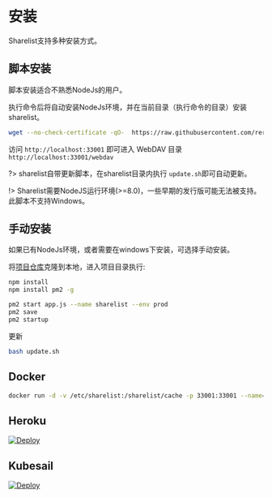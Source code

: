 # 安装
Sharelist支持多种安装方式。

## 脚本安装
脚本安装适合不熟悉NodeJs的用户。    

执行命令后将自动安装NodeJs环境，并在当前目录（执行命令的目录）安装sharelist。

```bash
wget --no-check-certificate -qO-  https://raw.githubusercontent.com/reruin/sharelist/master/netinstall.sh | bash
```

访问 `http://localhost:33001` 即可进入
WebDAV 目录 `http://localhost:33001/webdav` 

?> sharelist自带更新脚本，在sharelist目录内执行 ```update.sh```即可自动更新。

!> Sharelist需要NodeJS运行环境(>=8.0)，一些早期的发行版可能无法被支持。此脚本不支持Windows。

## 手动安装
如果已有NodeJs环境，或者需要在windows下安装，可选择手动安装。

将[项目仓库](https://github.com/reruin/sharelist)克隆到本地，进入项目目录执行:   
```bash
npm install
npm install pm2 -g

pm2 start app.js --name sharelist --env prod
pm2 save
pm2 startup
```

更新
```bash
bash update.sh
```  

## Docker
```bash
docker run -d -v /etc/sharelist:/sharelist/cache -p 33001:33001 --name="sharelist" reruin/sharelist
```


## Heroku

[![Deploy](https://www.herokucdn.com/deploy/button.png)](https://heroku.com/deploy?template=https://github.com/reruin/sharelist-heroku)

## Kubesail

[![Deploy](https://img.shields.io/badge/deploy%20to-kubesail-blue?style=for-the-badge)](https://kubesail.com/template/reruin/sharelist)